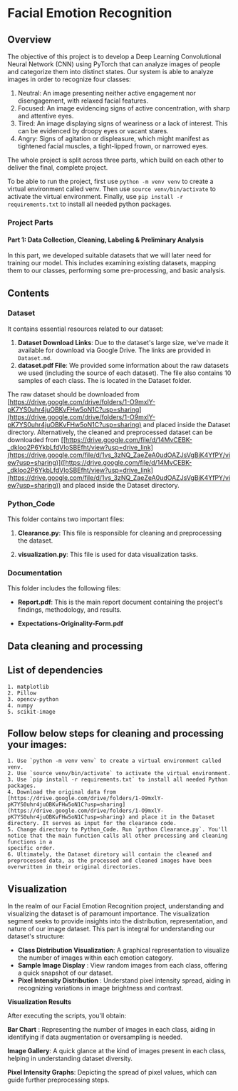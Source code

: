 # Facial Emotion Recognition

## Overview

The objective of this project is to develop a Deep Learning Convolutional Neural Network (CNN) using PyTorch that can analyze images of people and categorize them into distinct states. Our system is able to analyze images in order to recognize four classes:

1. Neutral: An image presenting neither active engagement nor disengagement, with relaxed facial features.
2. Focused: An image evidencing signs of active concentration, with sharp and attentive eyes.
3. Tired: An image displaying signs of weariness or a lack of interest. This can be evidenced by droopy eyes or vacant stares.
4. Angry: Signs of agitation or displeasure, which might manifest as tightened facial muscles, a tight-lipped frown, or narrowed eyes.

The whole project is split across three parts, which build on each other to deliver the final, complete project.

To be able to run the project, first use `python -m venv venv` to create a virtual environment called venv. Then use `source venv/bin/activate` to activate the virtual environment. Finally, use `pip install -r requirements.txt` to install all needed python packages.

### Project Parts

#### Part 1: Data Collection, Cleaning, Labeling & Preliminary Analysis 

In this part, we developed suitable datasets that we will later need for training our model. This includes examining existing datasets, mapping them to our classes, performing some pre-processing, and basic analysis.

## Contents

### Dataset
It contains essential resources related to our dataset:

1. **Dataset Download Links**: Due to the dataset's large size, we've made it available for download via Google Drive. The links are provided in `Dataset.md`.
2. **dataset.pdf File**: We provided some information about the raw datasets we used (including the source of each dataset). The file also contains 10 samples of each class. The is located in the Dataset folder.


The raw dataset should be downloaded from [https://drive.google.com/drive/folders/1-O9mxlY-pK7YS0uhr4juOBKvFHw5oN1C?usp=sharing](https://drive.google.com/drive/folders/1-O9mxlY-pK7YS0uhr4juOBKvFHw5oN1C?usp=sharing) and placed inside the Dataset directory. Alternatively, the cleaned and preprocessed dataset can be downloaded from [[https://drive.google.com/file/d/14MvCEBK-_dkIoo2P6YkbLfdVIoSBEfht/view?usp=drive_link](https://drive.google.com/file/d/1vs_3zNQ_ZaeZeA0udOAZJsVgBjK4YfPY/view?usp=sharing)]([https://drive.google.com/file/d/14MvCEBK-_dkIoo2P6YkbLfdVIoSBEfht/view?usp=drive_link](https://drive.google.com/file/d/1vs_3zNQ_ZaeZeA0udOAZJsVgBjK4YfPY/view?usp=sharing)) and placed inside the Dataset directory.

### Python_Code
This folder contains two important files:

1. **Clearance.py**: This file is responsible for cleaning and preprocessing the dataset.

2. **visualization.py**: This file is used for data visualization tasks.

### Documentation
This folder includes the following files:

- **Report.pdf**: This is the main report document containing the project's findings, methodology, and results.

- **Expectations-Originality-Form.pdf**


## Data cleaning and processing

  ## List of dependencies
  
    1. matplotlib
    2. Pillow
    3. opencv-python
    4. numpy
    5. scikit-image 
    

  ## Follow below steps for cleaning and processing your images:
    1. Use `python -m venv venv` to create a virtual environment called venv.
    2. Use `source venv/bin/activate` to activate the virtual environment. 
    3. Use `pip install -r requirements.txt` to install all needed Python packages.
    4. Download the original data from [https://drive.google.com/drive/folders/1-O9mxlY-pK7YS0uhr4juOBKvFHw5oN1C?usp=sharing](https://drive.google.com/drive/folders/1-O9mxlY-pK7YS0uhr4juOBKvFHw5oN1C?usp=sharing) and place it in the Dataset directory. It serves as input for the clearance code.
    5. Change directory to Python_Code. Run `python Clearance.py`. You'll notice that the main function calls all other processing and cleaning functions in a   
    specific order.
    6. Ultimately, the Dataset diretory will contain the cleaned and preprocessed data, as the processed and cleaned images have been overwritten in their original directories. 

## Visualization

In the realm of our Facial Emotion Recognition project, understanding and visualizing the dataset is of paramount importance. The visualization segment seeks to provide insights into the distribution, representation, and nature of our image dataset.
This part is integral for understanding our dataset's structure:

- **Class Distribution Visualization**: A graphical representation to visualize the number of images within each emotion category.
- **Sample Image Display** : View random images from each class, offering a quick snapshot of our dataset.
- **Pixel Intensity Distribution** : Understand pixel intensity spread, aiding in recognizing variations in image brightness and contrast.

**Visualization Results**

After executing the scripts, you'll obtain:

**Bar Chart** : Representing the number of images in each class, aiding in identifying if data augmentation or oversampling is needed.

**Image Gallery**: A quick glance at the kind of images present in each class, helping in understanding dataset diversity.

**Pixel Intensity Graphs**: Depicting the spread of pixel values, which can guide further preprocessing steps.
